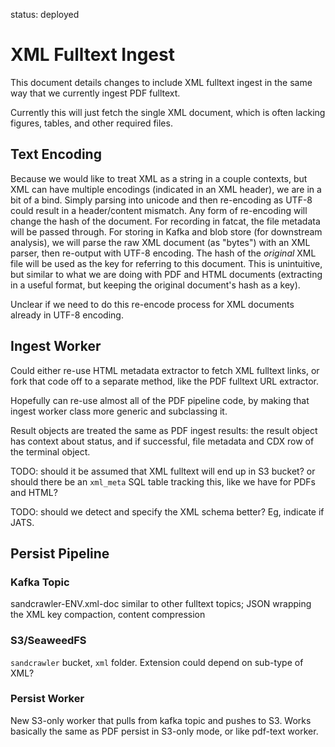 
status: deployed

XML Fulltext Ingest
====================

This document details changes to include XML fulltext ingest in the same way
that we currently ingest PDF fulltext.

Currently this will just fetch the single XML document, which is often lacking
figures, tables, and other required files.

## Text Encoding

Because we would like to treat XML as a string in a couple contexts, but XML
can have multiple encodings (indicated in an XML header), we are in a bit of a
bind. Simply parsing into unicode and then re-encoding as UTF-8 could result in
a header/content mismatch. Any form of re-encoding will change the hash of the
document. For recording in fatcat, the file metadata will be passed through.
For storing in Kafka and blob store (for downstream analysis), we will parse
the raw XML document (as "bytes") with an XML parser, then re-output with UTF-8
encoding. The hash of the *original* XML file will be used as the key for
referring to this document. This is unintuitive, but similar to what we are
doing with PDF and HTML documents (extracting in a useful format, but keeping
the original document's hash as a key).

Unclear if we need to do this re-encode process for XML documents already in
UTF-8 encoding.

## Ingest Worker

Could either re-use HTML metadata extractor to fetch XML fulltext links, or
fork that code off to a separate method, like the PDF fulltext URL extractor.

Hopefully can re-use almost all of the PDF pipeline code, by making that ingest
worker class more generic and subclassing it.

Result objects are treated the same as PDF ingest results: the result object
has context about status, and if successful, file metadata and CDX row of the
terminal object.

TODO: should it be assumed that XML fulltext will end up in S3 bucket? or
should there be an `xml_meta` SQL table tracking this, like we have for PDFs
and HTML?

TODO: should we detect and specify the XML schema better? Eg, indicate if JATS.


## Persist Pipeline

### Kafka Topic

sandcrawler-ENV.xml-doc
    similar to other fulltext topics; JSON wrapping the XML
    key compaction, content compression

### S3/SeaweedFS

`sandcrawler` bucket, `xml` folder. Extension could depend on sub-type of XML?

### Persist Worker

New S3-only worker that pulls from kafka topic and pushes to S3. Works
basically the same as PDF persist in S3-only mode, or like pdf-text worker.
